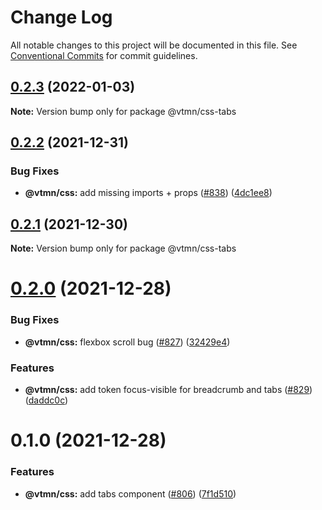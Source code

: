 # Change Log

All notable changes to this project will be documented in this file.
See [Conventional Commits](https://conventionalcommits.org) for commit guidelines.

## [0.2.3](https://github.com/Decathlon/vitamin-web/compare/@vtmn/css-tabs@0.2.2...@vtmn/css-tabs@0.2.3) (2022-01-03)

**Note:** Version bump only for package @vtmn/css-tabs





## [0.2.2](https://github.com/Decathlon/vitamin-web/compare/@vtmn/css-tabs@0.2.1...@vtmn/css-tabs@0.2.2) (2021-12-31)


### Bug Fixes

* **@vtmn/css:** add missing imports + props ([#838](https://github.com/Decathlon/vitamin-web/issues/838)) ([4dc1ee8](https://github.com/Decathlon/vitamin-web/commit/4dc1ee8f9df153bbf97a2eb06ac1d7926bf7a010))





## [0.2.1](https://github.com/Decathlon/vitamin-web/compare/@vtmn/css-tabs@0.2.0...@vtmn/css-tabs@0.2.1) (2021-12-30)

**Note:** Version bump only for package @vtmn/css-tabs





# [0.2.0](https://github.com/Decathlon/vitamin-web/compare/@vtmn/css-tabs@0.1.0...@vtmn/css-tabs@0.2.0) (2021-12-28)


### Bug Fixes

* **@vtmn/css:** flexbox scroll bug ([#827](https://github.com/Decathlon/vitamin-web/issues/827)) ([32429e4](https://github.com/Decathlon/vitamin-web/commit/32429e4031c65d4e82e3eea7ff922c81810e81d4))


### Features

* **@vtmn/css:** add token focus-visible for breadcrumb and tabs ([#829](https://github.com/Decathlon/vitamin-web/issues/829)) ([daddc0c](https://github.com/Decathlon/vitamin-web/commit/daddc0c1952e152d8cd05f74da27d1472d0c1fdc))





# 0.1.0 (2021-12-28)


### Features

* **@vtmn/css:** add tabs component ([#806](https://github.com/Decathlon/vitamin-web/issues/806)) ([7f1d510](https://github.com/Decathlon/vitamin-web/commit/7f1d51006209c357afbe369970268d400817433b))
